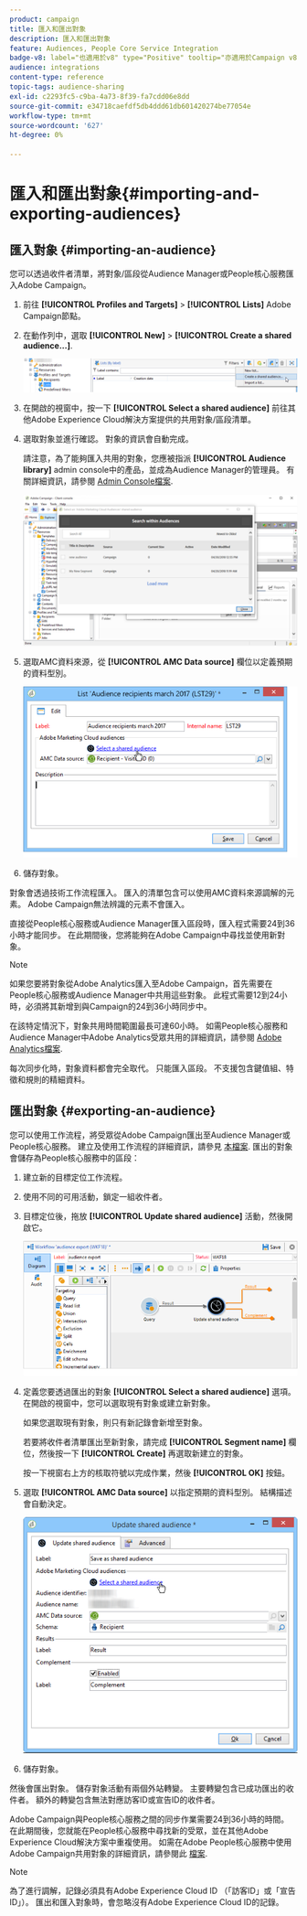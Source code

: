 ```yaml
---
product: campaign
title: 匯入和匯出對象
description: 匯入和匯出對象
feature: Audiences, People Core Service Integration
badge-v8: label="也適用於v8" type="Positive" tooltip="亦適用於Campaign v8"
audience: integrations
content-type: reference
topic-tags: audience-sharing
exl-id: c2293fc5-c9ba-4a73-8f39-fa7cdd06e8dd
source-git-commit: e34718caefdf5db4ddd61db601420274be77054e
workflow-type: tm+mt
source-wordcount: '627'
ht-degree: 0%

---
```



# 匯入和匯出對象{#importing-and-exporting-audiences}



## 匯入對象 {#importing-an-audience}

您可以透過收件者清單，將對象/區段從Audience Manager或People核心服務匯入Adobe Campaign。

1. 前往 **[!UICONTROL Profiles and Targets]** > **[!UICONTROL Lists]** Adobe Campaign節點。
1. 在動作列中，選取 **[!UICONTROL New]** > **[!UICONTROL Create a shared audience...]**.

   ![](assets/aam_import_audience.png)

1. 在開啟的視窗中，按一下 **[!UICONTROL Select a shared audience]** 前往其他Adobe Experience Cloud解決方案提供的共用對象/區段清單。
1. 選取對象並進行確認。 對象的資訊會自動完成。

   請注意，為了能夠匯入共用的對象，您應被指派 **[!UICONTROL Audience library]** admin console中的產品，並成為Audience Manager的管理員。 有關詳細資訊，請參閱 [Admin Console檔案](https://helpx.adobe.com/tw/enterprise/managing/user-guide.html).

   ![](assets/aam_import_audience_3.png)

1. 選取AMC資料來源，從 **[!UICONTROL AMC Data source]** 欄位以定義預期的資料型別。

   ![](assets/aam_import_audience_2.png)

1. 儲存對象。

對象會透過技術工作流程匯入。 匯入的清單包含可以使用AMC資料來源調解的元素。 Adobe Campaign無法辨識的元素不會匯入。

直接從People核心服務或Audience Manager匯入區段時，匯入程式需要24到36小時才能同步。 在此期間後，您將能夠在Adobe Campaign中尋找並使用新對象。

>[!NOTE]
>
>如果您要將對象從Adobe Analytics匯入至Adobe Campaign，首先需要在People核心服務或Audience Manager中共用這些對象。 此程式需要12到24小時，必須將其新增到與Campaign的24到36小時同步中。
>
>在該特定情況下，對象共用時間範圍最長可達60小時。 如需People核心服務和Audience Manager中Adobe Analytics受眾共用的詳細資訊，請參閱 [Adobe Analytics檔案](https://experienceleague.adobe.com/docs/analytics/components/segmentation/segmentation-workflow/seg-publish.html).

每次同步化時，對象資料都會完全取代。 只能匯入區段。 不支援包含鍵值組、特徵和規則的精細資料。

## 匯出對象 {#exporting-an-audience}

您可以使用工作流程，將受眾從Adobe Campaign匯出至Audience Manager或People核心服務。 建立及使用工作流程的詳細資訊，請參見 [本檔案](../../workflow/using/building-a-workflow.md). 匯出的對象會儲存為People核心服務中的區段：

1. 建立新的目標定位工作流程。
1. 使用不同的可用活動，鎖定一組收件者。
1. 目標定位後，拖放 **[!UICONTROL Update shared audience]** 活動，然後開啟它。

   ![](assets/aam_export_example.png)

1. 定義您要透過匯出的對象 **[!UICONTROL Select a shared audience]** 選項。 在開啟的視窗中，您可以選取現有對象或建立新對象。

   如果您選取現有對象，則只有新記錄會新增至對象。

   若要將收件者清單匯出至新對象，請完成 **[!UICONTROL Segment name]** 欄位，然後按一下 **[!UICONTROL Create]** 再選取新建立的對象。

   按一下視窗右上方的核取符號以完成作業，然後 **[!UICONTROL OK]** 按鈕。

1. 選取 **[!UICONTROL AMC Data source]** 以指定預期的資料型別。 結構描述會自動決定。

   ![](assets/aam_export_audience_activity.png)

1. 儲存對象。

然後會匯出對象。 儲存對象活動有兩個外站轉變。 主要轉變包含已成功匯出的收件者。 額外的轉變包含無法對應訪客ID或宣告ID的收件者。

Adobe Campaign與People核心服務之間的同步作業需要24到36小時的時間。 在此期間後，您就能在People核心服務中尋找新的受眾，並在其他Adobe Experience Cloud解決方案中重複使用。 如需在Adobe People核心服務中使用Adobe Campaign共用對象的詳細資訊，請參閱此 [檔案](https://experienceleague.adobe.com/docs/core-services/interface/audiences/t-audience-create.html).

>[!NOTE]
>
>為了進行調解，記錄必須具有Adobe Experience Cloud ID （「訪客ID」或「宣告ID」）。 匯出和匯入對象時，會忽略沒有Adobe Experience Cloud ID的記錄。
